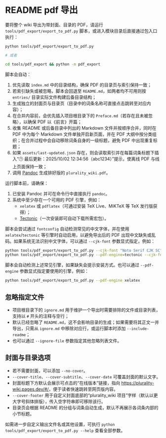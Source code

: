 # README pdf 导出

要将整个 wiki 导出为带封面、目录的 PDF，请运行 `tools/pdf_export/export_to_pdf.py` 脚本，或进入模块目录后直接通过包入口执行：

```bash
python tools/pdf_export/export_to_pdf.py

# 或者

cd tools/pdf_export && python -m pdf_export
```

脚本会自动：

1. 优先读取 `index.md` 中的目录结构，确保 PDF 的目录页与索引保持一致；
2. 若索引缺失或被忽略，脚本会回退至 `README.md`，如两者均不可用则按 `entries/` 目录实际文件构建后备目录结构；
3. 生成独立的封面页与目录页（目录中的词条名称可直接点击跳转至对应内容）；
4. 在合并内容前，会优先插入项目根目录下的 `Preface.md`（若存在且未被忽略），以确保 PDF 以《前言》开篇；
5. 收集 README 或后备目录中列出的 Markdown 文件并按顺序合并，同时在 PDF 中为每个 Markdown 文件单独开启新页面，并在 PDF 大纲中按分类组织；在合并过程中会自动移除词条自身的一级标题，避免 PDF 中出现重复标题；
6. 如果 `assets/last-updated.json` 存在，则会读取索引并在每篇词条标题下插入“🕒 最后更新：2025/10/02 12:34:56（abc1234）”提示，使离线 PDF 与线上页面保持一致；
7. 调用 [Pandoc](https://pandoc.org/) 生成排好版的 `plurality_wiki.pdf`。

运行脚本前，请确保：

1. 已安装 Pandoc 并可在命令行中直接执行 `pandoc`。
2. 系统中至少存在一个可用的 PDF 引擎，例如：
   - `xelatex` 或 `pdflatex`（可通过安装 TeX Live、MiKTeX 等 TeX 发行版获得）；
   - [Tectonic](https://tectonic-typesetting.github.io/)（一次安装即可自动下载所需宏包）。

脚本会尝试通过 `fontconfig` 自动检测常见的中文字体，并在使用 `xelatex`/`tectonic` 等引擎时自动启用，以避免导出后的 PDF 出现中文缺失或乱码。如果系统无法识别中文字体，可以通过 `--cjk-font` 参数显式指定，例如：

```bash
python tools/pdf_export/export_to_pdf.py --cjk-font "Noto Serif CJK SC"
python tools/pdf_export/export_to_pdf.py --pdf-engine=tectonic --cjk-font="Microsoft YaHei" # Windows
```

脚本会自动检测上述常见引擎，如果缺失会提示安装方式。也可以通过 `--pdf-engine` 参数显式指定要使用的引擎，例如：

```bash
python tools/pdf_export/export_to_pdf.py --pdf-engine xelatex
```

## 忽略指定文件

- 项目根目录下的 `ignore.md` 用于维护一个导出时需要排除的文件或目录列表，支持以 `#` 开头的注释与空行；
- 默认已经忽略了 `README.md`，这不会影响目录的生成；如果需要将其正文一并导出，只需从 `ignore.md` 中移除对应行，或运行脚本时添加 `--include-readme`；
- 也可以通过 `--ignore-file` 参数指定其他忽略列表文件。

## 封面与目录选项

- 若不需要封面，可以添加 `--no-cover`。
- `--cover-title`、`--cover-subtitle`、`--cover-date` 可覆盖封面的默认文字。
- 封面标题下方默认会展示可点击的“在线版本”链接，指向 <https://plurality-wiki.pages.dev/#/>，便于读者快速跳转至网页版内容。
- `--cover-footer` 用于自定义封面底部的“plurality_wiki 项目”字样（默认以更大字号斜体排版），传入空字符串即可移除该行。
- 目录页会根据 README 的分组与词条自动生成，默认不再展示各词条内部的小节标题。

如需进一步自定义输出文件名或其他设置，可执行 `python tools/pdf_export/export_to_pdf.py --help` 查看全部参数。
